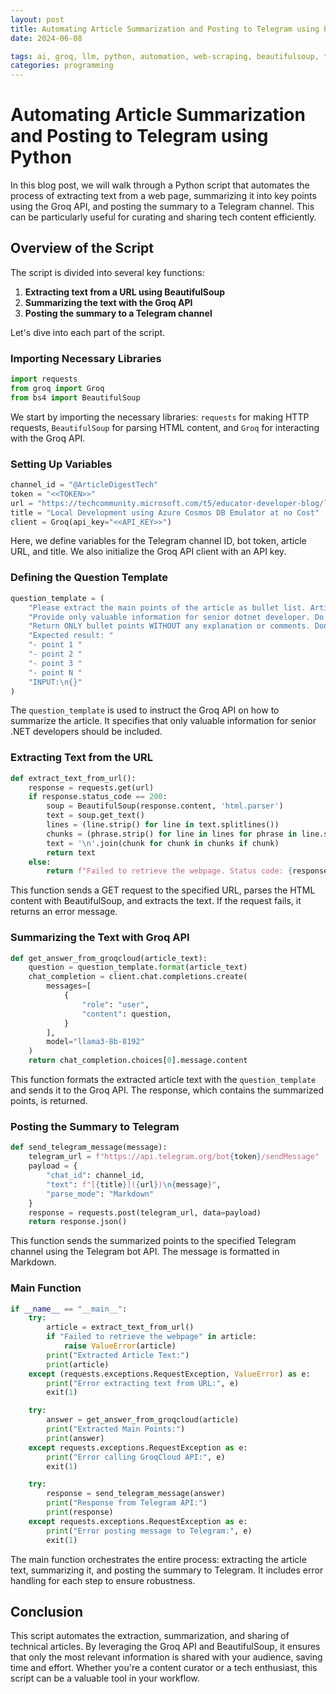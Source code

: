 ```yaml
---
layout: post
title: Automating Article Summarization and Posting to Telegram using Python
date: 2024-06-08

tags: ai, groq, llm, python, automation, web-scraping, beautifulsoup, telegram-bot, api-integration, tech-content-curation
categories: programming
---
```


# Automating Article Summarization and Posting to Telegram using Python

In this blog post, we will walk through a Python script that automates the process of extracting text from a web page, summarizing it into key points using the Groq API, and posting the summary to a Telegram channel. This can be particularly useful for curating and sharing tech content efficiently.

## Overview of the Script

The script is divided into several key functions:

1. **Extracting text from a URL using BeautifulSoup**
2. **Summarizing the text with the Groq API**
3. **Posting the summary to a Telegram channel**

Let's dive into each part of the script.

### Importing Necessary Libraries

```python
import requests
from groq import Groq
from bs4 import BeautifulSoup
```

We start by importing the necessary libraries: `requests` for making HTTP requests, `BeautifulSoup` for parsing HTML content, and `Groq` for interacting with the Groq API.

### Setting Up Variables

```python
channel_id = "@ArticleDigestTech"
token = "<<TOKEN>>"
url = "https://techcommunity.microsoft.com/t5/educator-developer-blog/local-development-using-azure-cosmos-db-emulator-at-no-cost/ba-p/4153822"
title = "Local Development using Azure Cosmos DB Emulator at no Cost"
client = Groq(api_key="<<API_KEY>>")
```

Here, we define variables for the Telegram channel ID, bot token, article URL, and title. We also initialize the Groq API client with an API key.

### Defining the Question Template

```python
question_template = (
    "Please extract the main points of the article as bullet list. Article is an extraction from html page as a text. "
    "Provide only valuable information for senior dotnet developer. Do not add any non-valuable information from software development perspective. "
    "Return ONLY bullet points WITHOUT any explanation or comments. Don't be verbose. "
    "Expected result: "
    "- point 1 "
    "- point 2 "
    "- point 3 "
    "- point N "
    "INPUT:\n{}"
)
```

The `question_template` is used to instruct the Groq API on how to summarize the article. It specifies that only valuable information for senior .NET developers should be included.

### Extracting Text from the URL

```python
def extract_text_from_url():
    response = requests.get(url)
    if response.status_code == 200:
        soup = BeautifulSoup(response.content, 'html.parser')
        text = soup.get_text()
        lines = (line.strip() for line in text.splitlines())
        chunks = (phrase.strip() for line in lines for phrase in line.split("  "))
        text = '\n'.join(chunk for chunk in chunks if chunk)
        return text
    else:
        return f"Failed to retrieve the webpage. Status code: {response.status_code}"
```

This function sends a GET request to the specified URL, parses the HTML content with BeautifulSoup, and extracts the text. If the request fails, it returns an error message.

### Summarizing the Text with Groq API

```python
def get_answer_from_groqcloud(article_text):
    question = question_template.format(article_text)
    chat_completion = client.chat.completions.create(
        messages=[
            {
                "role": "user",
                "content": question,
            }
        ],
        model="llama3-8b-8192"
    )
    return chat_completion.choices[0].message.content
```

This function formats the extracted article text with the `question_template` and sends it to the Groq API. The response, which contains the summarized points, is returned.

### Posting the Summary to Telegram

```python
def send_telegram_message(message):
    telegram_url = f"https://api.telegram.org/bot{token}/sendMessage"
    payload = {
        "chat_id": channel_id,
        "text": f"[{title}]({url})\n{message}",
        "parse_mode": "Markdown"
    }
    response = requests.post(telegram_url, data=payload)
    return response.json()
```

This function sends the summarized points to the specified Telegram channel using the Telegram bot API. The message is formatted in Markdown.

### Main Function

```python
if __name__ == "__main__":
    try:
        article = extract_text_from_url()
        if "Failed to retrieve the webpage" in article:
            raise ValueError(article)
        print("Extracted Article Text:")
        print(article)
    except (requests.exceptions.RequestException, ValueError) as e:
        print("Error extracting text from URL:", e)
        exit(1)

    try:
        answer = get_answer_from_groqcloud(article)
        print("Extracted Main Points:")
        print(answer)
    except requests.exceptions.RequestException as e:
        print("Error calling GroqCloud API:", e)
        exit(1)

    try:
        response = send_telegram_message(answer)
        print("Response from Telegram API:")
        print(response)
    except requests.exceptions.RequestException as e:
        print("Error posting message to Telegram:", e)
        exit(1)
```

The main function orchestrates the entire process: extracting the article text, summarizing it, and posting the summary to Telegram. It includes error handling for each step to ensure robustness.

## Conclusion

This script automates the extraction, summarization, and sharing of technical articles. By leveraging the Groq API and BeautifulSoup, it ensures that only the most relevant information is shared with your audience, saving time and effort. Whether you're a content curator or a tech enthusiast, this script can be a valuable tool in your workflow.
